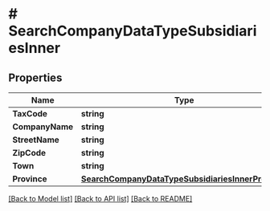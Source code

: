 # # SearchCompanyDataTypeSubsidiariesInner


## Properties 


Name | Type | Description | Notes
------------ | ------------- | ------------- | -------------
**TaxCode**| **string** |   | [optional]
**CompanyName**| **string** |   | [optional]
**StreetName**| **string** |   | [optional]
**ZipCode**| **string** |   | [optional]
**Town**| **string** |   | [optional]
**Province**| [**SearchCompanyDataTypeSubsidiariesInnerProvince**](SearchCompanyDataTypeSubsidiariesInnerProvince.md) |   | [optional]


[[Back to Model list]](../../README.md#models) [[Back to API list]](../../README.md#endpoints) [[Back to README]](../../README.md)

